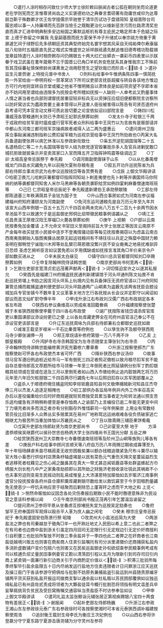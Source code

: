 <!-- { "loadSidebar": true } -->
　　○遣行人涂时相存问致仕少师大学士徐阶敕曰朕闻古者公孤在朝则坐而论道更老在学则宪而乞言惟尊贤尚齿之义实褒德劝功之典眷言耆硕著有勋庸世咸仰为达尊朕岂靳于殊数卿才优王佐学擅儒宗早驰誉于清华历试功于盘错简知  皇祖晋陟台司履忠顺以事一人持廉靖而先百辟当憸壬之既黜更治化以维新惩贪污而仕路肃清奖忠直而真才汇进申明典制多安边裕国之筹默运枢机有尊主庇民之略定邦本于危疑之际宣  上德于弥留之中翼我  先皇嗣基图而抚方夏保予冲子升储贰以奉宗祧方倚重于黄扉遽乞间于绿野后先多绩朝廷资其典型终始完名寰宇想其风采自天纯祐俾尔寿康届兹八旬敛时五福匪直先民之楷式实惟盛世之祯祥朕祗遹先猷追惟旧德粤稽功勚载锡宠章兹特遣行人涂时相赍敕存问仍赐银五十两大红纻丝蟒衣一袭彩币四表里以示朕眷于戏卫武虽在耄年箴儆不忘于国晋公已角□羊机务安危犹系其身惟我宗工不殊前哲其茂绥蕃祉慎保修龄尚谋黄发之询用慰苍生之望钦哉已而阶具＜锍-釒＞遣孙监生元普赍谢  上特授元普中书舍人
　　○刑科右给事中牛惟炳条陈四事一慎简抚臣一外官给由一申明将权一禁革窝访下所司议吏部言抚臣超擢与转自各该地方惟边方可行内地则宜转自京堂或擢之他省不惟明微且以肃体良是如前项资望不孚即本省亦不妨间用至谓给由违限多为抚按会考所稽如抚按一人缺则一人单考此又酌量事体人情之甚当者也兵部则谓督抚居重驭轻非标兵无以资弹压应炤旧便都察院言访察所以防奸窝访实为蠹政势要土豪本管得以开送害人衙役被害得以陈告有司贤否道府州县考语可凭本官言动文移可质此皆切要之论宜依拟诏曰部院言是
　　○铸四川松潘威茂各管粮通判关防已予肃昭王妃郭氏祭葬如例
　　○发太仆寺子粒银三千两于戎政府给贫军是时瘟疫盛行营军死者众刑科给事中王凤竹以为言故有是赈部请并中都山东河南三都司班军京操病故者咸得人沾二两为盛惠云
　　○逮问滁州卫指挥佥事敺澜澜违制指称公费扣留军粮为巡视京营给事中王凤竹所劾故也○丙寅大名兵备道副使张昇以病乞休准以左参政新衔致仕
　　○枭五开逆犯胡国瑞等二十五名遣杨启仁等二十九名国瑞等皆华人结为款党逐官毁署戕杀多人及官兵进剿犹敢□城抗拒故就彼枭示并变卖其家口入官而降五开卫指挥钟鸣震等级调边卫
　　○丁卯  太祖高皇帝忌辰祭于  奉先殿
　　○调河南副使唐铼于山东
　　○以从化番禺增城龙门四县水灾蠲免九年以前拖欠夏秋存粮有差
　　○叙五开功升巡抚陈省为兵部右侍郎佥事龙宗武为右参议巡按钱岱等各赏赉有差
　　○戊辰  上御文华殿讲读○哈密卫畏兀儿哈剌灰署都督印指挥同知站卜剌差夷使也先卜剌等并袭国师马你阿纳的纳等袭都督同知舍人米尔马黑麻等各朝贡袭职给赏如例四宴剌麻番僧速南班班等
　　○己巳  仁宗昭皇帝忌辰祀于  奉先殿遣新建伯王承勋祭献陵
　　○工部左侍郎陈道基三年秩满荫其子金铉为国子生
　　○升山西佥事房如式为河南左参议福建福州府知府潘颐龙为河南副使
　　○免河东运司逋粮先是自万历元年至九年共该宣大山西年例银一百五十五万六千四百余两未完尚八万五千二百九十余两节因水旱池盐不生以致逋欠于是巡盐御史邢侗比炤带徵民粮事例请蠲从之
　　○靖江王任昌贵溪王厚熷汉阳王厚福□火薨各祭葬如例
　　○庚午  上视朝　○户部以云南抚按奏免加金覆请  上不允命文书官田义至阁持前旨大学士张居正等因言云南原不产金每年收买徒苦小民彼中连岁不登夷情骚动臣等每见抚按奏揭窃以为虑盖云南古西南夷我朝始入版图夷猓丛居原无起运钱粮间有不靖往往以兵定之殊糜中国财力赖  圣明在御稍觉宁谧陇川木邦等处乱檗已萌若徵没繁兴民不安业裔夷之地易扰难驯异日恐烦  圣虑乞俯听臣言如议罢免若以岁用偶缺或如抚按言准其角□羊价来京令户部如数买进从之
　　○辛未辰太白昼见
　　○镇守四川总兵官都督同知刘□卒赐祭葬如例
　　○壬申复除翰林院侍读韩世能
　　○南京吏部尚书何宽再＜锍-釒＞乞致仕吏部言宽清贞宏远茂著声猷再＜锍-釒＞词切情迫宜许之以遂其私报允
　　○癸酉先是福建汀州府捕盗抚民通判新建镇馆于河头坪通判陈文灿畏不肯赴巡抚劳堪上书劾之因言河头坪系上杭境内见有兵备弹压无资府官请以汀州府同知兼管总捕而裁捕盗通判便吏部以河头坪路通两广山峒素为盗薮先该两省抚臣会题设城加兵专官坐镇今不数年复又议革事关地方乞行各抚按从长会议并定职守以闻诏如部议而恶文灿旷职夺俸半年
　　○甲戌升浙江右布政刘汉儒广西右布政胡定各本省左布政
　　○狭西右参议桑维高以劳成疾准回籍餋病
　　○升福建按察使张楚城于本省狭西按察使李戴于四川各右布政使
　　○湖广抚按陈省钱岱请添库官库吏以重国课部议添设纷更已之便  上以各处库藏吏弊全在司府州县官洁己奉公不在添设官吏该部言是
　　○升辽东巡抚周咏为兵部右侍郎兼右佥都御史巡抚如故
　　○减淮王载坚岁禄米一千石比秦晋等府例也
　　○以孳生驹不及额夺狭西苑马寺少卿张澜俸一月
　　○郑王厚烷请补修府第银一万八千两不许
　　○乙亥  上御皇极殿
　　○升鸿胪寺右寺丞韩国宝为左寺丞随堂主簿张钊为右寺丞
　　○丙子命翰林院侍讲韩世能编修黄洪宪充纂修六曹章奏
　　○升浙江按察使郝杰广东按察使赵可怀各右布政使杰本省可怀广西
　　○降补狭西右参议汤仰
　　○故事领马官军遵旧例追桩近给市马一军有倒死三四疋者照疋徵桩以致月粮尽扣军贫不能自存总督侍郎高文荐题所给市马领餋一年至三年倒死者比照延镇例分别军丁酌扣银粮其给领或在营或在途及三月以里倒死者如山西入市俵给例止追内脏银两乞将万历元年至六年旧欠桩朋银二千四百两尽行蠲免七年以后照旧扣存以苏军困部覆从之
　　○盗杀人于顺德府境住捕盗同知李琮钜鹿县知县何文极俸捕贼新河知县庄杰夺俸三月以杰发人追逐足相掩也
　　○初工部供办各监局年例并内外工作率召高买办后以差役偏重给价后时奸商规避就轻贫商独受其累当事者定为轮转法通以预支苦乐适均缓急有济稍稍称便至是奉存恤商人之谕部乃上言编役已逾二年能无更变中间丁力堪充者尚多而消乏者亦有分别豁存外惟惜薪司一役年例柴炭  上用业有常数经管员役比旧渐多人众弊丛实多赔累其在易州厂地称窎远运纳艰难各役负债破家逃亡相继尤为极苦所当重加体恤以苏畿民从之
　　○丁丑以致斋赐三辅臣果饼肴胾
　　○戊寅升吏部左侍郎赵贤为南京吏部尚书
　　○己卯夏至大祭  地于
　　方泽遣恭顺侯吴继爵代以侯孙世忠伯杨炳大学士张四维尚书王国光分献  五岳之神
　　○给赏狭西泯州卫大崇教寺七寺番僧速南班班等及阶州卫山峒等族狗儿等各有差
　　○庚辰户科右给事中顾问言顺天等八府自万历八年雨赐愆期收成寡薄至九年十年恒旸肆虐禾苗尽槁菽麦无收穷困极矣兼以额办钱粮追徵紧急尺布斗粟尽以输官大牲小畜悉行供役村店萧条杼轴虚竭是以民有菜色元气重伤天降灾星蔓延益烈生者逃移死者枕藉见之伤心闻之酸鼻其在真大一带尤甚迩闻钜鹿县等处群盗蜂起方巾绣服大剑长枪凡中产之家夤夜劫掠即以其所劫之财施济老弱收录壮锐此其祸故不小也夫事穷迫则变易生民摇动则乱易成惟皇上大沛湛恩特加赈恤如去岁赈济江南事例遣官分投抚按查各府州县仓廪积粟库藏剩银尽数给发以救饥窘至于今岁田租酌量蠲免无使恶少一呼饥夫响应至于结聚而后剿除恐上廑宵旰之虑而干大地之和  上览＜锍-釒＞恻然命赈恤如议因念各处灾伤奏报后期致小民不能时徼德意殊非为民设官之意该科参揭以闻
　　○壬午南京刑部尚书殷正茂再引年乞罢温旨谕留之
　　○提问肃州卫参将毕景从坐番虏互掠堵抚失宜为巡按吴定劾奏也
　　○鲁府邹平王府奉国将军观焞以殴杀平人革为庶人幽之闲宅
　　○癸未  穆宗庄皇帝忌辰祀于  奉先殿遣固安伯陈景行祭  昭陵
　　○改灵州大小盐池巡简为大使
　　○两浙盐法之弊也有司秦越怠于徵角□羊一也开熟灶地丈入民田以希上意二也此二者弊之在有司者也边商中盐到浙关引虽定四月回司无定限行引无定规边引无定价奸商擅利引自积壅三也批验所掣放不时致三季余盐并于一季四也此二者弊之在奸商者也江南盐徒越境兴贩五也则害在商矣商人住卖引盐嘱托有司分派里递徵价还商捕获私盐内多消折虚数铺户变价包赔六也则害又在民矣巡盐御史孙旬欲炤查参民粮事例考成有司以核逋负炤丈量民田事例委官丈勘以清荡田引程以五月为限新引到司存司旧引内商上紧卖销一面兼行新引边商关引于内商酌定价值以＜锍-釒＞积滞三批验所每季终掣毕引盐余盐限五十日内尽纳发运行盐地方住卖违限者计日问罪浙江应天巡抚及操江衙门于各该参游守把俱给与批劄不妨原务兼捕盐盗引盐运到州县随责原编牙铺两平货买获到私盐开报运司拨商支掣以通余盐以杜私贩以苏民困部覆俱如议独巡缉私盐已有州县佐贰责成将领者为大夥盐徒耳今概行批劄恐将领指有明文滥差兵卒妄拏肩挑背负贫民及受巨窝贿嘱交通容纵当责盐臣不时访参奉旨如议
　　○甲申  上御文华殿讲读
　　○遣司礼监太监张鲸诣元辅张居正第视疾赐银八宝四十两食物有差居正＜锍-釒＞谢报闻
　　○起补吏部左侍郎杨巍
　　○升浙江右参政王湘山东左参政徐元泰广东右参政徐时可各按察使湘时可本省元泰狭西调补福建按察使周浩
　　○追封衡王载封生母李氏为衡庄王次妃例也
　　○以山西右参将许登嬴分守宁夏东路宁夏游击唐尧辅为分守灵州左参将
